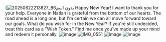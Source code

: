 (![بدون اسم86_20250622213827](https://github.com/user-attachments/assets/cfe9716a-0549-472c-ba2c-66d33db60e7b)
Happy New Year! I want to thank you for your help. Everyone in Natlan is grateful from the bottom of our hearts.
The road ahead is a long one, but I'm certain we can all move forward toward our goals.
What do you wish for in the New Year? If you're still undecided, treat this card as a
"Wish Token." Find me once you've made up your mind and redeem it personally.                                                   ![image](https://github.com/user-attachments/assets/c32bcc45-5e63-4342-a7fc-b82fda18b391)
                                                                    ![IMG_0551](https://github.com/user-attachments/assets/399027d5-9c19-4bb5-8113-7abe0c30630e)
![image](https://github.com/user-attachments/assets/2e66958d-141a-43b2-ba4b-9dbebffdc6fe)
                                 ![image](https://github.com/user-attachments/assets/48ccb77a-5f6d-4e21-bdcc-f8a0abf511d9)

